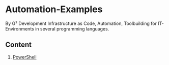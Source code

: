 # Automation-Examples
By G² Development
Infrastructure as Code, Automation, Toolbuilding for IT-Environments in several programming languages.

## Content
1. [PowerShell]()

